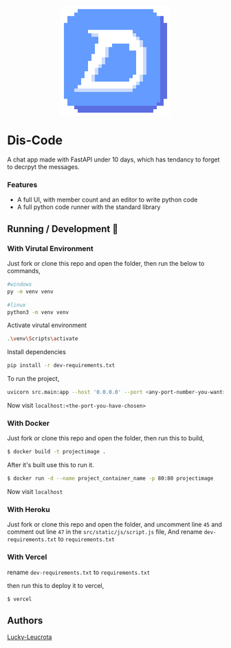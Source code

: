 <img src="src/static/images/logo-256.png" alt="Dis-Code" style="display: block; margin: 0 auto" />

# Dis-Code

A chat app made with FastAPI under 10 days, which has tendancy to forget to decrpyt the messages.

### Features

- A full UI, with member count and an editor to write python code
- A full python code runner with the standard library

## Running / Development 🤖

### With Virutal Environment

Just fork or clone this repo and open the folder, then run the below to commands,

```bash
#windows
py -m venv venv
```

```bash
#linux
python3 -m venv venv
```

Activate virutal environment

```bash
.\venv\Scripts\activate
```

Install dependencies

```bash
pip install -r dev-requirements.txt
```

To run the project,

```bash
uvicorn src.main:app --host '0.0.0.0' --port <any-port-number-you-want>
```

Now visit `localhost:<the-port-you-have-chosen>`

### With Docker

Just fork or clone this repo and open the folder,
then run this to build,

```bash
$ docker build -t projectimage .
```

After it's built use this to run it.

```bash
$ docker run -d --name project_container_name -p 80:80 projectimage
```

Now visit `localhost`

### With Heroku

Just fork or clone this repo and open the folder, and uncomment line `45` and comment out line `47` in the `src/static/js/script.js` file,
And rename `dev-requirements.txt` to `requirements.txt`

### With Vercel

rename `dev-requirements.txt` to `requirements.txt`

then run this to deploy it to vercel,

```bash
$ vercel
```

## Authors

[Lucky-Leucrota](https://github.com/lucky-leucrota)
